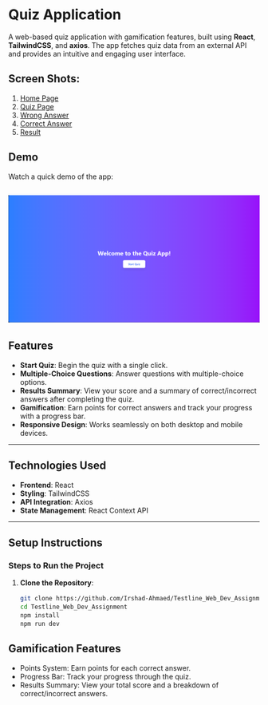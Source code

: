 # Quiz Application

A web-based quiz application with gamification features, built using **React**, **TailwindCSS**, and **axios**. The app fetches quiz data from an external API and provides an intuitive and engaging user interface.

## Screen Shots:
1. [Home Page](screenShots/home.png)
2. [Quiz Page](screenShots/quiz.png)
2. [Wrong Answer](screenShots/answering.png)
2. [Correct Answer](screenShots/correctAnswer.png)
2. [Result](screenShots/Result.png)

## Demo

Watch a quick demo of the app:

[![Quiz App Demo](screenShots/home.png)](https://drive.google.com/file/d/1W6wZ_JIBz6Ti9tmmBFWAtQGwp-2Er60Z/view?usp=sharing)
---

## Features
- **Start Quiz**: Begin the quiz with a single click.
- **Multiple-Choice Questions**: Answer questions with multiple-choice options.
- **Results Summary**: View your score and a summary of correct/incorrect answers after completing the quiz.
- **Gamification**: Earn points for correct answers and track your progress with a progress bar.
- **Responsive Design**: Works seamlessly on both desktop and mobile devices.


---

## Technologies Used
- **Frontend**: React
- **Styling**: TailwindCSS
- **API Integration**: Axios
- **State Management**: React Context API

---

## Setup Instructions

### Steps to Run the Project
1. **Clone the Repository**:
   ```bash
   git clone https://github.com/Irshad-Ahmaed/Testline_Web_Dev_Assignment.git
   cd Testline_Web_Dev_Assignment
   npm install
   npm run dev

## Gamification Features
- Points System: Earn points for each correct answer.
- Progress Bar: Track your progress through the quiz.
- Results Summary: View your total score and a breakdown of correct/incorrect answers.